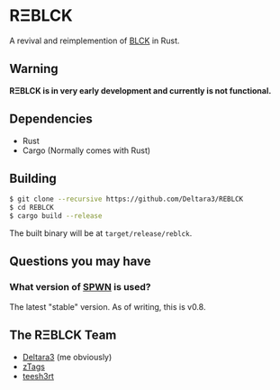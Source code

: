 # RΞBLCK
A revival and reimplemention of [BLCK](https://github.com/FlowVix/BLCK) in Rust.

## Warning
**RΞBLCK is in very early development and currently is not functional.**

## Dependencies
- Rust
- Cargo (Normally comes with Rust)

## Building
```sh
$ git clone --recursive https://github.com/Deltara3/REBLCK
$ cd REBLCK
$ cargo build --release
```
The built binary will be at `target/release/reblck`.

## Questions you may have
### What version of [SPWN](https://github.com/Spu7Nix/SPWN-language) is used?
The latest "stable" version. As of writing, this is v0.8.

## The RΞBLCK Team
- [Deltara3](https://github.com/Deltara3) (me obviously)
- [zTags](https://github.com/zTags)
- [teesh3rt](https://github.com/teesh3rt)
